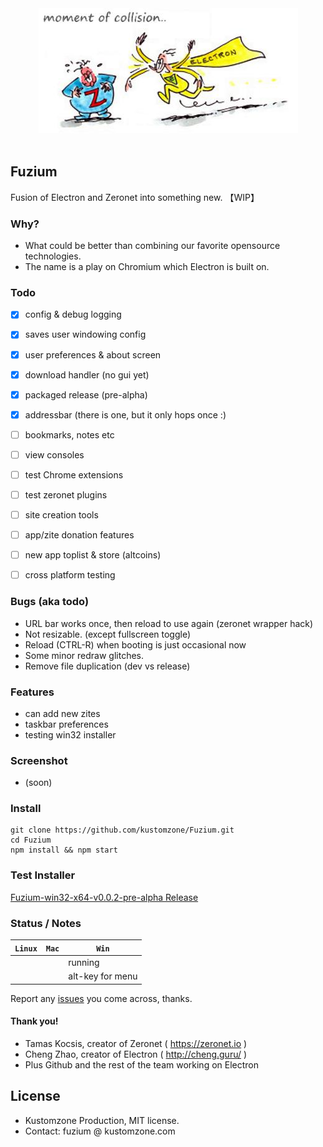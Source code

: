 
<div align="center">
  <img src="gfx/zero_electron.jpg"><br><br>
</div>

## Fuzium 

Fusion of Electron and Zeronet into something new. 【WIP】


### Why?

 * What could be better than combining our favorite opensource technologies. 
 * The name is a play on Chromium which Electron is built on.


### Todo

- [x] config & debug logging
- [x] saves user windowing config
- [x] user preferences & about screen
- [x] download handler (no gui yet)
- [x] packaged release (pre-alpha)
- [x] addressbar (there is one, but it only hops once :)
- [ ] bookmarks, notes etc
- [ ] view consoles
- [ ] test Chrome extensions
- [ ] test zeronet plugins
- [ ] site creation tools
- [ ] app/zite donation features
- [ ] new app toplist & store (altcoins)
- [ ] cross platform testing


### Bugs (aka todo)

 * URL bar works once, then reload to use again (zeronet wrapper hack)
 * Not resizable. (except fullscreen toggle)
 * Reload (CTRL-R) when booting is just occasional now
 * Some minor redraw glitches.
 * Remove file duplication (dev vs release)

 
### Features

 * can add new zites
 * taskbar preferences
 * testing win32 installer

 
### Screenshot

 * (soon)


### Install

```
git clone https://github.com/kustomzone/Fuzium.git
cd Fuzium
npm install && npm start
```

### Test Installer

[Fuzium-win32-x64-v0.0.2-pre-alpha Release](https://github.com/kustomzone/Fuzium/releases)


### Status / Notes

| **`Linux`** | **`Mac`** | **`Win`** |
|-------------|-----------|-----------|
|             |           |  running  |
|             |           |alt-key for menu|


Report any [issues](https://github.com/kustomzone/Fuzium/issues) you come across, thanks.


#### Thank you!

 - Tamas Kocsis, creator of Zeronet ( https://zeronet.io )
 - Cheng Zhao, creator of Electron ( http://cheng.guru/ )
 - Plus Github and the rest of the team working on Electron


License
-------

- Kustomzone Production, MIT license.
- Contact: fuzium @ kustomzone.com

